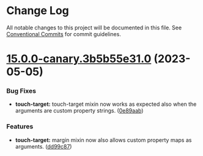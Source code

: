 # Change Log

All notable changes to this project will be documented in this file.
See [Conventional Commits](https://conventionalcommits.org) for commit guidelines.

# [15.0.0-canary.3b5b55e31.0](https://github.com/material-components/material-components-web/compare/v14.0.0...v15.0.0-canary.3b5b55e31.0) (2023-05-05)


### Bug Fixes

* **touch-target:** touch-target mixin now works as expected also when the arguments are custom property strings. ([0e89aab](https://github.com/material-components/material-components-web/commit/0e89aab6b1651c9a22e6caa3c9a9f4b023ff61c3))


### Features

* **touch-target:** margin mixin now also allows custom property maps as arguments. ([dd99c87](https://github.com/material-components/material-components-web/commit/dd99c87645f91ff535df8d50be84ffcfd643ae47))

